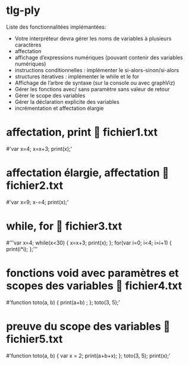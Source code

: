 # tlg-ply
Liste des fonctionnalitées implémantées:
- Votre interpréteur devra gérer les noms de variables à plusieurs caractères
- affectation
- affichage d’expressions numériques (pouvant contenir des variables numériques)
- instructions conditionnelles : implémenter le si-alors-sinon/si-alors
- structures itératives : implémenter le while et le for
- Affichage de l’arbre de syntaxe (sur la console ou avec graphViz)
- Gérer les fonctions avec/ sans paramètre sans valeur de retour
- Gérer le scope des variables
- Gérer la déclaration explicite des variables
- incrémentation et affectation élargie

# affectation, print  fichier1.txt
#'var x=4; x=x+3; print(x);'

# affectation élargie, affectation  fichier2.txt
#'var x=9; x-=4; print(x);'

# while, for  fichier3.txt
#’’’var x=4; while(x<30) { x=x+3; print(x); }; for(var i=0; i<4; i=i+1) { print(i*i); };’’’

# fonctions void avec paramètres et scopes des variables  fichier4.txt
#'function toto(a, b) { print(a+b) ; }; toto(3, 5);’

# preuve du scope des variables  fichier5.txt
#'function toto(a, b) { var x = 2; print(a+b+x); }; toto(3, 5); print(x);’